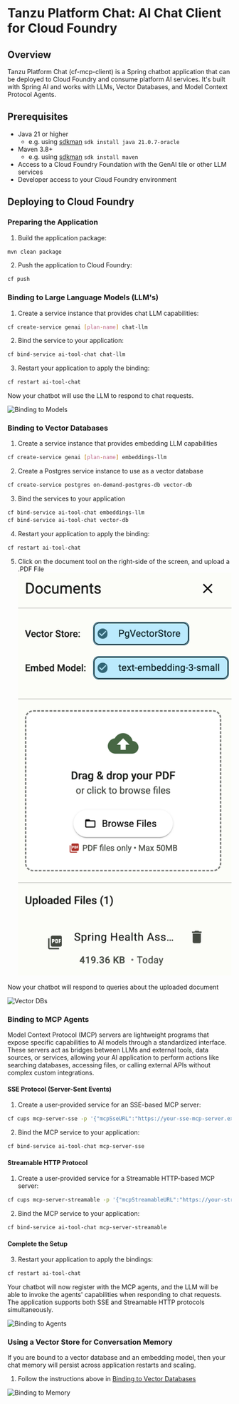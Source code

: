 # Tanzu Platform Chat: AI Chat Client for Cloud Foundry

## Overview

Tanzu Platform Chat (cf-mcp-client) is a Spring chatbot application that can be deployed to Cloud Foundry and consume platform AI services. It's built with Spring AI and works with LLMs, Vector Databases, and Model Context Protocol Agents.

## Prerequisites

- Java 21 or higher
  - e.g. using [sdkman](https://sdkman.io/) `sdk install java 21.0.7-oracle`
- Maven 3.8+
  - e.g. using [sdkman](https://sdkman.io/) `sdk install maven`
- Access to a Cloud Foundry Foundation with the GenAI tile or other LLM services
- Developer access to your Cloud Foundry environment

## Deploying to Cloud Foundry

### Preparing the Application

1. Build the application package:

```bash
mvn clean package
```

2. Push the application to Cloud Foundry:

```bash
cf push
```

### Binding to Large Language Models (LLM's)

1. Create a service instance that provides chat LLM capabilities:

```bash
cf create-service genai [plan-name] chat-llm
```

2. Bind the service to your application:

```bash
cf bind-service ai-tool-chat chat-llm
```

3. Restart your application to apply the binding:

```bash
cf restart ai-tool-chat
```

Now your chatbot will use the LLM to respond to chat requests.

![Binding to Models](images/cf-models.png)

### Binding to Vector Databases

1. Create a service instance that provides embedding LLM capabilities

```bash
cf create-service genai [plan-name] embeddings-llm 
```

2. Create a Postgres service instance to use as a vector database

```bash
cf create-service postgres on-demand-postgres-db vector-db
```

3. Bind the services to your application

```bash
cf bind-service ai-tool-chat embeddings-llm 
cf bind-service ai-tool-chat vector-db
```

4. Restart your application to apply the binding:

```bash
cf restart ai-tool-chat
```

5. Click on the document tool on the right-side of the screen, and upload a .PDF File
![Upload File](images/uploads.png)

Now your chatbot will respond to queries about the uploaded document

![Vector DBs](images/cf-vector-dbs.png)

### Binding to MCP Agents

Model Context Protocol (MCP) servers are lightweight programs that expose specific capabilities to AI models through a standardized interface. These servers act as bridges between LLMs and external tools, data sources, or services, allowing your AI application to perform actions like searching databases, accessing files, or calling external APIs without complex custom integrations.

#### SSE Protocol (Server-Sent Events)

1. Create a user-provided service for an SSE-based MCP server:

```bash
cf cups mcp-server-sse -p '{"mcpSseURL":"https://your-sse-mcp-server.example.com"}'
```

2. Bind the MCP service to your application:

```bash
cf bind-service ai-tool-chat mcp-server-sse
```

#### Streamable HTTP Protocol

1. Create a user-provided service for a Streamable HTTP-based MCP server:

```bash
cf cups mcp-server-streamable -p '{"mcpStreamableURL":"https://your-streamable-mcp-server.example.com"}'
```

2. Bind the MCP service to your application:

```bash
cf bind-service ai-tool-chat mcp-server-streamable
```

#### Complete the Setup

3. Restart your application to apply the bindings:

```bash
cf restart ai-tool-chat
```

Your chatbot will now register with the MCP agents, and the LLM will be able to invoke the agents' capabilities when responding to chat requests. The application supports both SSE and Streamable HTTP protocols simultaneously.

![Binding to Agents](images/cf-agents.png)

### Using a Vector Store for Conversation Memory

If you are bound to a vector database and an embedding model, then your chat memory will persist across application restarts and scaling.

1. Follow the instructions above in [Binding to Vector Databases](#binding-to-vector-databases)

![Binding to Memory](images/cf-memory.png)
